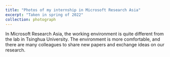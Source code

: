 ```yaml
---
title: "Photos of my internship in Microsoft Research Asia"
excerpt: "Taken in spring of 2022"
collection: photograph
---
```


In Microsoft Research Asia, the working environment is quite different from the lab in Tsinghua University. The environment is more comfortable, and there are many colleagues to share new papers and exchange ideas on our research.
